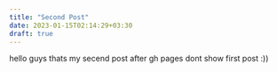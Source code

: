 ```yaml
---
title: "Second Post"
date: 2023-01-15T02:14:29+03:30
draft: true
---
```


hello guys
thats my secend post after gh pages dont show first post :))